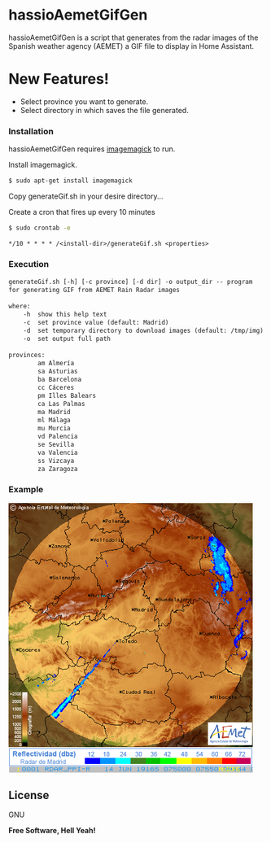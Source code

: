 # hassioAemetGifGen

 hassioAemetGifGen is a script that generates from the radar images of the Spanish weather agency (AEMET) a GIF file to display in Home Assistant.

# New Features!

  - Select province you want to generate.
  - Select directory in which saves the file generated.

### Installation

hassioAemetGifGen requires [imagemagick](https://imagemagick.org/index.php) to run.

Install imagemagick.

```sh
$ sudo apt-get install imagemagick
```

Copy generateGif.sh in your desire directory...


Create a cron that fires up every 10 minutes
```sh
$ sudo crontab -e
```

````
*/10 * * * * /<install-dir>/generateGif.sh <properties>
````


### Execution

```
generateGif.sh [-h] [-c province] [-d dir] -o output_dir -- program for generating GIF from AEMET Rain Radar images

where:
    -h  show this help text
    -c  set province value (default: Madrid)
    -d  set temporary directory to download images (default: /tmp/img)
    -o  set output full path

provinces:
        am Almería
        sa Asturias
        ba Barcelona
        cc Cáceres
        pm Illes Balears
        ca Las Palmas
        ma Madrid
        ml Málaga
        mu Murcia
        vd Palencia
        se Sevilla
        va Valencia
        ss Vizcaya
        za Zaragoza

```

### Example

![radar-rain](examples/radar_rain.gif)


License
----

GNU


**Free Software, Hell Yeah!**
